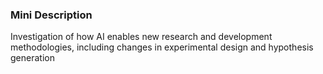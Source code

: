### Mini Description

Investigation of how AI enables new research and development methodologies, including changes in experimental design and hypothesis generation
